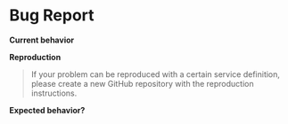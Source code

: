 # Bug Report

**Current behavior**

**Reproduction**

> If your problem can be reproduced with a certain service definition, please create a new GitHub repository with the reproduction instructions.

**Expected behavior?**
